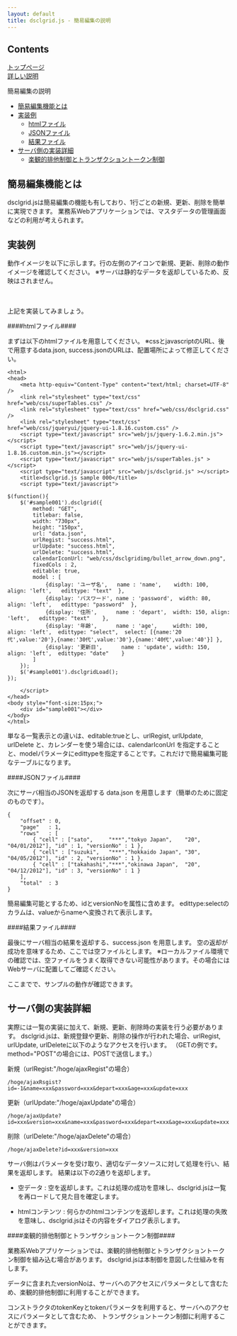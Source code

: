 ```yaml
---
layout: default
title: dsclgrid.js - 簡易編集の説明
---
```


Contents
-----

[トップページ](index.html)  
[詳しい説明](details.html)

簡易編集の説明

*  [簡易編集機能とは](#edit)
*  [実装例](#sample)
    *  [htmlファイル](#edit-html)
    *  [JSONファイル](#edit-json)
    *  [結果ファイル](#edit-success)
*  [サーバ側の実装詳細](#edit-server)
    *  [楽観的排他制御とトランザクショントークン制御](#edit-token)

<a name="edit"></a>簡易編集機能とは
-----

dsclgrid.jsは簡易編集の機能も有しており、1行ごとの新規、更新、削除を簡単に実現できます。
業務系Webアプリケーションでは、マスタデータの管理画面などの利用が考えられます。

<a name="sample"></a>実装例
-----

動作イメージを以下に示します。行の左側のアイコンで新規、更新、削除の動作イメージを確認してください。
※サーバは静的なデータを返却しているため、反映はされません。

<script type="text/javascript">
$(function(){
    $('#sample001').dsclgrid({
        method: "GET",
        titlebar: false,
        width: "730px",
        height: "150px",
        url: "sample/001/data.json",
        urlRegist: "sample/001/success.html",
        urlUpdate: "sample/001/success.html",
        urlDelete: "sample/001/success.html",
        calendarIconUrl: "web/css/dsclgridimg/bullet_arrow_down.png",
        fixedCols : 2,
        editable: true,
        model : [
            {display: 'ユーザ名',   name : 'name',    width: 100, align: 'left',   edittype: "text"  },
            {display: 'パスワード', name : 'password',  width: 80,  align: 'left',   edittype: "password"  },
            {display: '住所',      name : 'depart',  width: 150, align: 'left',   edittype: "text"    },
            {display: '年齢',      name : 'age',     width: 100,  align: 'left',  edittype: "select",  select: [{name:'20代',value:'20'},{name:'30代',value:'30'},{name:'40代',value:'40'}] },
            {display: '更新日',      name : 'update', width: 150, align: 'left',  edittype: "date"    }
        ]
    });
    $('#sample001').dsclgridLoad();
});
</script>
<div style="padding:20px;padding-top:0px;"><div id="sample001"></div></div>

上記を実装してみましょう。

####<a name="edit-html"></a>htmlファイル####

まずは以下のhtmlファイルを用意してください。
※cssとjavascriptのURL、後で用意するdata.json, success.jsonのURLは、配置場所によって修正してください。

    <html>
    <head>
        <meta http-equiv="Content-Type" content="text/html; charset=UTF-8" />
        <link rel="stylesheet" type="text/css" href="web/css/superTables.css" />
        <link rel="stylesheet" type="text/css" href="web/css/dsclgrid.css" />
        <link rel="stylesheet" type="text/css" href="web/css/jqueryui/jquery-ui-1.8.16.custom.css" />
        <script type="text/javascript" src="web/js/jquery-1.6.2.min.js"></script>
        <script type="text/javascript" src="web/js/jquery-ui-1.8.16.custom.min.js"></script>
        <script type="text/javascript" src="web/js/superTables.js" ></script>
        <script type="text/javascript" src="web/js/dsclgrid.js" ></script>
        <title>dsclgrid.js sample 000</title>
        <script type="text/javascript">

    $(function(){
        $('#sample001').dsclgrid({
            method: "GET",
            titlebar: false,
            width: "730px",
            height: "150px",
            url: "data.json",
            urlRegist: "success.html",
            urlUpdate: "success.html",
            urlDelete: "success.html",
            calendarIconUrl: "web/css/dsclgridimg/bullet_arrow_down.png",
            fixedCols : 2,
            editable: true,
            model : [
                {display: 'ユーザ名',   name : 'name',    width: 100, align: 'left',   edittype: "text"  },
                {display: 'パスワード', name : 'password',  width: 80,  align: 'left',   edittype: "password"  },
                {display: '住所',      name : 'depart',  width: 150, align: 'left',   edittype: "text"    },
                {display: '年齢',      name : 'age',     width: 100,  align: 'left',  edittype: "select",  select: [{name:'20代',value:'20'},{name:'30代',value:'30'},{name:'40代',value:'40'}] },
                {display: '更新日',      name : 'update', width: 150, align: 'left',  edittype: "date"    }
            ]
        });
        $('#sample001').dsclgridLoad();
    });

        </script>
    </head>
    <body style="font-size:15px;">
        <div id="sample001"></div>
    </body>
    </html>

単なる一覧表示との違いは、editable:trueとし、urlRegist, urlUpdate, urlDelete と、カレンダーを使う場合には、calendarIconUrl
を指定することと、modelパラメータにedittypeを指定することです。これだけで簡易編集可能なテーブルになります。

####<a name="edit-json"></a>JSONファイル####

次にサーバ相当のJSONを返却する data.json を用意します（簡単のために固定のものです）。

    {
        "offset" : 0,
        "page"   : 1,
        "rows"   : [
            { "cell" : ["sato",     "***","tokyo Japan",    "20", "04/01/2012"], "id" : 1, "versionNo" : 1 },
            { "cell" : ["suzuki",   "***","hokkaido Japan", "30", "04/05/2012"], "id" : 2, "versionNo" : 1 },
            { "cell" : ["takahashi","***","okinawa Japan",  "20", "04/12/2012"], "id" : 3, "versionNo" : 1 }
        ],
        "total"  : 3
    }

簡易編集可能とするため、idとversionNoを属性に含めます。
edittype:selectのカラムは、valueからnameへ変換されて表示します。


####<a name="edit-success"></a>結果ファイル####

最後にサーバ相当の結果を返却する、success.json を用意します。
空の返却が成功を意味するため、ここでは空ファイルとします。
※ローカルファイル環境での確認では、空ファイルをうまく取得できない可能性があります。その場合にはWebサーバに配置してご確認ください。

ここまでで、サンプルの動作が確認できます。

<a name="edit-server"></a>サーバ側の実装詳細
-----

実際には一覧の実装に加えて、新規、更新、削除時の実装を行う必要があります。
dsclgrid.jsは、新規登録や更新、削除の操作が行われた場合、urlRegist, urlUpdate, urlDeleteに以下のようなアクセスを行います。
（GETの例です。method="POST"の場合には、POSTで送信します。）

新規（urlRegist:"/hoge/ajaxRegist"の場合）

    /hoge/ajaxRsgist?id=-1&name=xxx&password=xxx&depart=xxx&age=xxx&update=xxx

更新（urlUpdate:"/hoge/ajaxUpdate"の場合）

    /hoge/ajaxUpdate?id=xxx&version=xxx&name=xxx&password=xxx&depart=xxx&age=xxx&update=xxx

削除（urlDelete:"/hoge/ajaxDelete"の場合）

    /hoge/ajaxDelete?id=xxx&version=xxx

サーバ側はパラメータを受け取り、適切なデータソースに対して処理を行い、結果を返却します。
結果は以下の2通りを返却します。

-   空データ :
    空を返却します。これは処理の成功を意味し、dsclgrid.jsは一覧を再ロードして見た目を確定します。

-   htmlコンテンツ :
    何らかのhtmlコンテンツを返却します。これは処理の失敗を意味し、dsclgrid.jsはその内容をダイアログ表示します。

####<a name="edit-token"></a>楽観的排他制御とトランザクショントークン制御####

業務系Webアプリケーションでは、楽観的排他制御とトランザクショントークン制御を組み込む場合があります。
dsclgrid.jsは本制御を意図した仕組みを有します。

データに含まれたversionNoは、サーバへのアクセスにパラメータとして含むため、楽観的排他制御に利用することができます。

コンストラクタのtokenKeyとtokenパラメータを利用すると、サーバへのアクセスにパラメータとして含むため、
トランザクショントークン制御に利用することができます。



